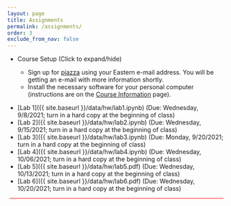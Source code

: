 ```yaml
---
layout: page
title: Assignments 
permalink: /assignments/
order: 3
exclude_from_nav: false 
---
```


* Course Setup <a data-toggle="collapse" data-target="#css">(Click to expand/hide)</a>
<div id = "css" class = "collapse" style = "margin:0px">
<ul>
<ul>
    <li>Sign up for <a href = "https://piazza.com">piazza</a> using your Eastern e-mail address. You will be getting an e-mail with more information shortly.</li>
    <li>Install the necessary software for your personal computer (instructions are on the <a href = "/info/">Course Information</a> page).</li>
</ul></ul> 
</div>

* [Lab 1]({{ site.baseurl }}/data/hw/lab1.ipynb) (Due: Wednesday, 9/8/2021; turn in a hard copy at the beginning of class)
* [Lab 2]({{ site.baseurl }}/data/hw/lab2.ipynb) (Due: Wednesday, 9/15/2021; turn in a hard copy at the beginning of class)
* [Lab 3]({{ site.baseurl }}/data/hw/lab3.ipynb) (Due: Monday, 9/20/2021; turn in a hard copy at the beginning of class)
* [Lab 4]({{ site.baseurl }}/data/hw/lab4.ipynb) (Due: Wednesday, 10/06/2021; turn in a hard copy at the beginning of class)
* [Lab 5]({{ site.baseurl }}/data/hw/lab5.pdf) (Due: Wednesday, 10/13/2021; turn in a hard copy at the beginning of class)
* [Lab 6]({{ site.baseurl }}/data/hw/lab6.pdf) (Due: Wednesday, 10/20/2021; turn in a hard copy at the beginning of class)
<hr style = "margin:5px; height:1px; background-color:red;">
